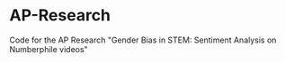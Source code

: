 # AP-Research
Code for the AP Research "Gender Bias in STEM: Sentiment Analysis on Numberphile videos"
